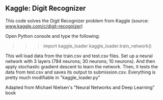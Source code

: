 Kaggle: Digit Recognizer
----------------------

This code solves the Digit Recognizer problem from Kaggle (source: www.kaggle.com/c/digit-recognizer)

Open Python console and type the following:
>>> import kaggle_loader
>>> kaggle_loader.train_network()

This will load data from the train.csv and test.csv files. Set up a neural network with 3 layers (784 neurons; 30 neurons; 10 neurons). And then apply stochastic gradient descent to learn the network. Then, it tests the data from test.csv and saves its output to submission.csv. Everything is pretty much modifiable in "kaggle_loader.py"

Adapted from Michael Nielsen's "Neural Networks and Deep Learning" book
